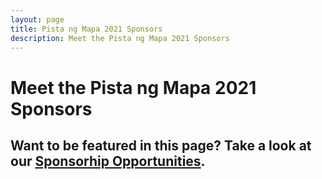 ```yaml
---
layout: page
title: Pista ng Mapa 2021 Sponsors
description: Meet the Pista ng Mapa 2021 Sponsors
---
```

<h1 class="color-pnm-blue mb-4">Meet the Pista ng Mapa 2021 Sponsors</h1>

## Want to be featured in this page? Take a look at our <a href="{{ site.baseurl }}/sponsors/sponsorship-opportunities">Sponsorhip Opportunities</a>.